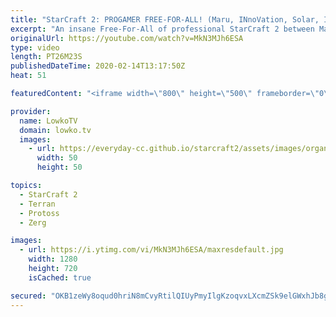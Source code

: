 ```yaml
---
title: "StarCraft 2: PROGAMER FREE-FOR-ALL! (Maru, INnoVation, Solar, Impact, Hurricane & Patience)"
excerpt: "An insane Free-For-All of professional StarCraft 2 between Maru, INnoVation, Solar, Impact, Hurricane and Patience. In this progamer FFA map objectives and rules are added to the game. At the start of the game players get a minute to choose a starting base. If they don't pick one, they get one automatically."
originalUrl: https://youtube.com/watch?v=MkN3MJh6ESA
type: video
length: PT26M23S
publishedDateTime: 2020-02-14T13:17:50Z
heat: 51

featuredContent: "<iframe width=\"800\" height=\"500\" frameborder=\"0\" src=\"https://www.youtube.com/embed/MkN3MJh6ESA\" allow=\"accelerometer; autoplay; encrypted-media; gyroscope; picture-in-picture\" allowfullscreen></iframe>"

provider:
  name: LowkoTV
  domain: lowko.tv
  images:
    - url: https://everyday-cc.github.io/starcraft2/assets/images/organizations/lowko.tv-50x50.jpg
      width: 50
      height: 50

topics:
  - StarCraft 2
  - Terran
  - Protoss
  - Zerg

images:
  - url: https://i.ytimg.com/vi/MkN3MJh6ESA/maxresdefault.jpg
    width: 1280
    height: 720
    isCached: true

secured: "OKB1zeWy8oqud0hriN8mCvyRtilQIUyPmyIlgKzoqvxLXcmZSk9elGWxhJb8g8x0Y3Vl6CbDCCTh20OY4ch8QNpRu/UGK9nEaXn876HyvUOzzveB2+Elsf1aTbtIcalvY1FYxZvbwZt4LHLhnhZkypDXFQerAoqdflXn4xVBAi1cQQjMyzo7XKDFx4Tn8spc85GWpLAqazSBbcK2Xa/OfF09ii1KckwBk72tegcT+STnTNFODYUCjxMgmqYaEblBwEv+yyC9ZDMXZtNmQsjU3810rfQJZpFoS7L06a4o2iT1vM3qU5HukiSVvZ6K9INfP8VmREBK1jFPF8Z7D3TcHWF3KFWONtX5nODoBsSa5pVoK/EeSI91B3NJVepp3ABuXCmCdVtVIQ+E48iKK1/hmvrad7286m+fZg2a4hC6BqaM6RNBYFcPky5pJweZLzzG;uvNpWCe0ZKPTbDsNVYmp8g=="
---
```


